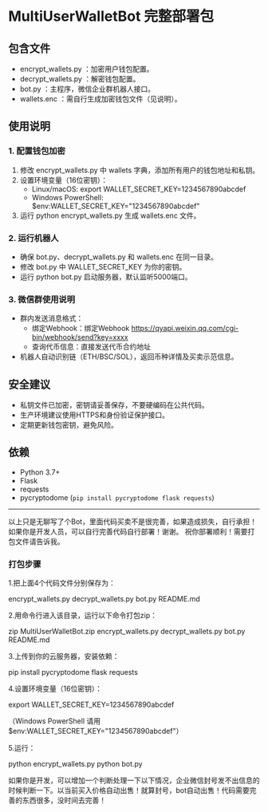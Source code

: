 # MultiUserWalletBot 完整部署包

## 包含文件
- encrypt_wallets.py ：加密用户钱包配置。
- decrypt_wallets.py ：解密钱包配置。
- bot.py ：主程序，微信企业群机器人接口。
- wallets.enc ：需自行生成加密钱包文件（见说明）。

## 使用说明

### 1. 配置钱包加密
1. 修改 encrypt_wallets.py 中 wallets 字典，添加所有用户的钱包地址和私钥。
2. 设置环境变量（16位密钥）：
   - Linux/macOS: export WALLET_SECRET_KEY=1234567890abcdef
   - Windows PowerShell: $env:WALLET_SECRET_KEY="1234567890abcdef"
3. 运行 python encrypt_wallets.py 生成 wallets.enc 文件。

### 2. 运行机器人
- 确保 bot.py、decrypt_wallets.py 和 wallets.enc 在同一目录。
- 修改 bot.py 中 WALLET_SECRET_KEY 为你的密钥。
- 运行 python bot.py 启动服务器，默认监听5000端口。

### 3. 微信群使用说明
- 群内发送消息格式：
  - 绑定Webhook：绑定Webhook https://qyapi.weixin.qq.com/cgi-bin/webhook/send?key=xxxx
  - 查询代币信息：直接发送代币合约地址
- 机器人自动识别链（ETH/BSC/SOL），返回币种详情及买卖示范信息。

## 安全建议
- 私钥文件已加密，密钥请妥善保存，不要硬编码在公共代码。
- 生产环境建议使用HTTPS和身份验证保护接口。
- 定期更新钱包密钥，避免风险。

## 依赖
- Python 3.7+
- Flask
- requests
- pycryptodome (`pip install pycryptodome flask requests`)

---

以上只是无聊写了个Bot，里面代码买卖不是很完善，如果造成损失，自行承担！如果你是开发人员，可以自行完善代码自行部署！谢谢。
祝你部署顺利！需要打包文件请告诉我。


### 打包步骤

1.把上面4个代码文件分别保存为：

encrypt_wallets.py
decrypt_wallets.py
bot.py
README.md

2.用命令行进入该目录，运行以下命令打包zip：

zip MultiUserWalletBot.zip encrypt_wallets.py decrypt_wallets.py bot.py README.md

3.上传到你的云服务器，安装依赖：

pip install pycryptodome flask requests


4.设置环境变量（16位密钥）：

export WALLET_SECRET_KEY=1234567890abcdef

（Windows PowerShell 请用 $env:WALLET_SECRET_KEY="1234567890abcdef"）

5.运行：

python encrypt_wallets.py
python bot.py


如果你是开发，可以增加一个判断处理一下以下情况，企业微信封号发不出信息的时候判断一下。以当前买入价格自动出售！就算封号，bot自动出售！代码需要完善的东西很多，没时间去完善！

